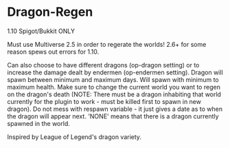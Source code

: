 # Dragon-Regen
1.10 Spigot/Bukkit ONLY

Must use Multiverse 2.5 in order to regerate the worlds! 2.6+ for some reason spews out errors for 1.10. 

Can also choose to have different dragons (op-dragon setting) or to increase the damage dealt by endermen (op-endermen setting). Dragon will spawn between minimum and maximum days. Will spawn with minimum to maximum health. Make sure to change the current world you want to regen on the dragon's death (NOTE: There must be a dragon inhabiting that world currently for the plugin to work - must be killed first to spawn in new dragon). Do not mess with respawn variable - it just gives a date as to when the dragon will appear next. 'NONE' means that there is a dragon currently spawned in the world.

Inspired by League of Legend's dragon variety.
